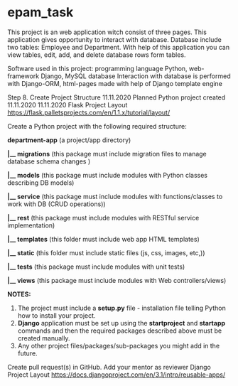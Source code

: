 # epam_task
This project is an web application witch consist of three pages. This application gives opportunity to interact with database. Database include two tables: Employee and Department. With help of this application you can view tables, edit, add, and delete database rows form tables.

Software used in this project: programming language Python, web-framework Django, MySQL database
Interaction with database is performed with Django-ORM, html-pages made with help of Django template engine


Step 8. Create Project Structure		11.11.2020		Planned	Python project created					11.11.2020	11.11.2020			Flask Project Layout		https://flask.palletsprojects.com/en/1.1.x/tutorial/layout/		<p>Create a Python project with the following required structure:</p><p><strong>department-app</strong> (a project/app directory)</p><p><strong>|__ migrations</strong> (this package must include migration files to manage database schema changes )</p><p><strong>|__ models</strong> (this package must include modules with Python classes describing DB models)</p><p><strong>|__ service</strong> (this package must include modules with functions/classes to work with DB (CRUD operations))</p><p><strong>|__ rest</strong> (this package must include modules with RESTful service implementation)</p><p><strong>|__ templates</strong> (this folder must include web app HTML templates)</p><p><strong>|__ static</strong> (this folder must include static files (js, css, images, etc,))</p><p><strong>|__ tests</strong> (this package must include modules with unit tests)</p><p><strong>|__ views</strong> (this package must include modules with Web controllers/views)</p><p><strong>NOTES:</strong></p><ol><li>The project must include a <strong>setup.py</strong> file - installation file telling Python how to install your project.</li><li><strong>Django</strong> application must be set up using the <strong>startproject</strong> and <strong>startapp</strong> commands and then the required packages described above must be created manually.</li><li>Any other project files/packages/sub-packages you might add in the future.</li></ol>
					Create pull request(s) in GitHub. Add your mentor as reviewer									Django Project Layout		https://docs.djangoproject.com/en/3.1/intro/reusable-apps/	

